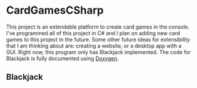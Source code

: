 # CardGamesCSharp
This project is an extendable platform to create card games in the console. I've programmed all of this project in C# and I plan on adding new card games to this project in the future. Some other future ideas for extensibility that I am thinking about are: creating a website, or a desktop app with a GUI. Right now, this program only has Blackjack implemented. The code for Blackjack is fully documented using [Doxygen](https://github.com/AdamKvant/CardGamesCSharp/tree/main/CardGamesCSharp/docs).

## Blackjack

